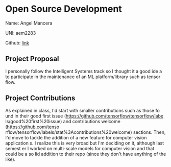 # Open Source Development

Name: Angel Mancera

UNI: aem2283
  
Github: [link](https://github.com/ColumbiaMancera)


## Project Proposal
I personally follow the Intelligent Systems track so I thought it a good ide    a to participate in the maintenance of an ML platform/library such as tensor    flow.

## Project Contributions
As explained in class, I'd start with smaller contributions such as those fo    und in their good first issue (https://github.com/tensorflow/tensorflow/labe    ls/good%20first%20issue) and contributions welcome (https://github.com/tenso    rflow/tensorflow/labels/stat%3Acontributions%20welcome) sections. Then, I'd     move to tackle the addition of a new feature for computer vision application    s. I realize this is very broad but I'm deciding on it, although last semest    er I worked on multi-scale models for computer vision and that could be a so    lid addition to their repo (since they don't have anything of the like).
